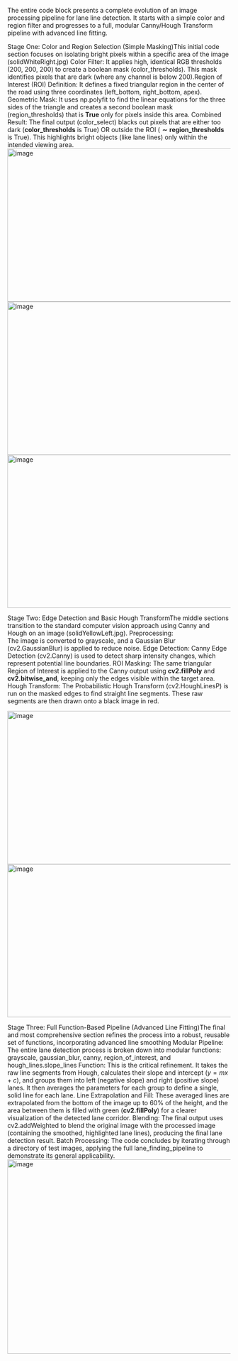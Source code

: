 The entire code block presents a complete evolution of an image processing pipeline for lane line detection. 
It starts with a simple color and region filter and progresses to a full, modular Canny/Hough Transform pipeline with advanced line fitting.

Stage One: Color and Region Selection (Simple Masking)This initial code section focuses on isolating bright pixels within a specific area of the image (solidWhiteRight.jpg)
Color Filter:
         It applies high, identical RGB thresholds (200, 200, 200) to create a boolean mask (color_thresholds). This mask identifies pixels that are dark (where any channel is below 200).Region of Interest (ROI) Definition: It defines a fixed triangular region in the center of the road using three coordinates (left_bottom, right_bottom, apex).
Geometric Mask: It uses np.polyfit to find the linear equations for the three sides of the triangle and creates a second boolean mask (region_thresholds) that is $\mathbf{True}$ only for pixels inside this area.
Combined Result: 
        The final output (color_select) blacks out pixels that are either too dark ($\mathbf{color\_thresholds}$ is True) OR outside the ROI ($\mathbf{\sim region\_thresholds}$ is True).
This highlights bright objects (like lane lines) only within the intended viewing area.
<img width="552" height="345" alt="image" src="https://github.com/user-attachments/assets/fd8a85d7-bd02-487b-b783-5904cead6ba6" />
<img width="552" height="345" alt="image" src="https://github.com/user-attachments/assets/86115fc0-59fe-495b-b7a4-448f0406012d" />
<img width="552" height="345" alt="image" src="https://github.com/user-attachments/assets/de77eaa0-faff-4a07-a701-55e7e01f5017" />



Stage Two: Edge Detection and Basic Hough TransformThe middle sections transition to the standard computer vision approach using Canny and Hough on an image (solidYellowLeft.jpg).
Preprocessing:  
         The image is converted to grayscale, and a Gaussian Blur (cv2.GaussianBlur) is applied to reduce noise.
Edge Detection:
          Canny Edge Detection (cv2.Canny) is used to detect sharp intensity changes, which represent potential line boundaries.
ROI Masking: 
          The same triangular Region of Interest is applied to the Canny output using $\mathbf{cv2.fillPoly}$ and $\mathbf{cv2.bitwise\_and}$, keeping only the edges visible within the target area.
Hough Transform: 
          The Probabilistic Hough Transform (cv2.HoughLinesP) is run on the masked edges to find straight line segments. These raw segments are then drawn onto a black image in red.
 
 <img width="552" height="345" alt="image" src="https://github.com/user-attachments/assets/6b21cd23-b94c-4465-82f2-b5c05db86b86" />
 <img width="552" height="345" alt="image" src="https://github.com/user-attachments/assets/0a033577-7d48-447c-9568-b0e8017a95c2" />

         
Stage Three: 
         Full Function-Based Pipeline (Advanced Line Fitting)The final and most comprehensive section refines the process into a robust, reusable set of functions, incorporating advanced line smoothing
Modular Pipeline:
        The entire lane detection process is broken down into modular functions: grayscale, gaussian_blur, canny, region_of_interest, and hough_lines.slope_lines Function: This is the critical refinement. It takes the raw line segments from Hough, calculates their slope and intercept ($y=mx+c$), and groups them into left (negative slope) and right (positive slope) lanes. It then averages the parameters for each group to define a single, solid line for each lane.
Line Extrapolation and Fill:
             These averaged lines are extrapolated from the bottom of the image up to 60% of the height, and the area between them is filled with green ($\mathbf{cv2.fillPoly}$) for a clearer visualization of the detected lane corridor.
Blending: 
         The final output uses cv2.addWeighted to blend the original image with the processed image (containing the smoothed, highlighted lane lines), producing the final lane detection result.
Batch Processing: 
          The code concludes by iterating through a directory of test images, applying the full lane_finding_pipeline to demonstrate its general applicability.
<img width="1569" height="438" alt="image" src="https://github.com/user-attachments/assets/2e372be0-be12-491d-bfc6-5d30692c0aaa" />

